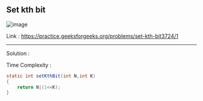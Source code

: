 ## Set kth bit

![image](https://user-images.githubusercontent.com/23376002/170087048-1f6d358c-ae9d-44ac-ba38-45fd947b373e.png)


Link : https://practice.geeksforgeeks.org/problems/set-kth-bit3724/1


-------------------------------------------------------------------------------------------------------------------------------------------------------


Solution :

Time Complexity :


```java
static int setKthBit(int N,int K)
{
    return N|(1<<K);
}
```

